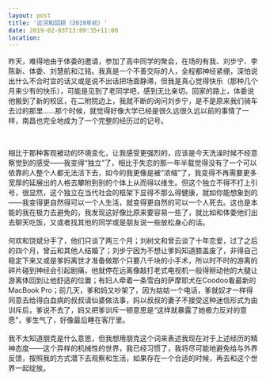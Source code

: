 ```yaml
---
layout: post
title: '近况和回顾（2019年初）'
date: 2019-02-03T13:09:35+11:00
location: 
---
```





昨天，难得地由于体委的邀请，参加了高中同学的聚会，在场的有我、刘步宁、李陈新、体委、刘慧航和江铭。我真是一个不善交际的人，全程都神经紧绷，深怕说出什么不合时宜的话又或是说不出话把场面静滞，但我是真心觉得快乐（那种几个月来少有的快乐），可能是见到了老同学吧，感到无比亲切。回家的路上，体委说他搬到了新的校区，在二附院边上，我就不断的询问刘步宁，是不是原来我们骑车去过的那里……那个时候，就觉得好像大学已经是很久远很久远以前的事情了一样，南昌也完全地成为了一个完整的经历过的记号。<div>
<br /></div>
<div>
相比于那种客观被动的环境变化，让我感受更强烈的，应该是今天洗澡时候不经意察觉到的感受——我变得“独立”了，相比于失恋的那一年半载觉得没有了一个可以依靠的人整个人都无法活下去，如今的我更像是被“浓缩”了，我变得不再需要更多宽厚的延展出的人格去攀附到别的个体上从而得以维生。但这个独立不得不打上引号，很显然，这个独立在当代社会的框架下显得不那么得健康，就如你能想象到的——我变得更自然得可以一个人生活，就变得更自然的可以一个人死去。这也是本能的我在极力去避免的，我发现这好像比原来要容易一些了，就比如和体委他们出去聊天吃饭，又或者找其他的同学或是朋友说一些放松身心的话。</div>
<div>
<br /></div>
<div>
何欢和饶斌分手了，他们只谈了两三个月；刘树文和曾云谈了十年恋爱，过了之后的四个月，曾云和其他人结婚了；刘步宁因为不想让爹妈知道膝盖废了，非得自己稳定下来又或是爹妈离世才准备做那个只要八千块的小手术，所以时不时的游离的碎片碰到神经会引起剧痛，他就停在远离像敲打老式电视机一般得掰动他的大腿让游离体回到让他舒适的位置；有妇人牵着一条雪白的萨摩耶犬在Coodoo看最新的MacBook Pro；前几天，爹和妈又吵架了，因为姑姑一个电话，爹就奴才一样得同意去给得白血病的叔叔请仙婆做法事，妈以叔叔的妻子不接受这种迷信形式为由训斥后，爹说不去了，妈又把爹训斥一顿意思是“这样就暴露了她极力反对的意愿”，爹生气了，好像最后睡在客厅里。</div>
<div>
<br /></div>
<div>
我不太知道朋克是什么意思，但我想用朋克这个词来表述我现在对于上述经历的精神态度——这个异样的机械性的世界，我已经习惯了，我将尽可能地避免给与外界反馈，按照我的方式潜下去观察和生活，如果存在一个合适的时候，再去和这个世界一起绽放。</div>
